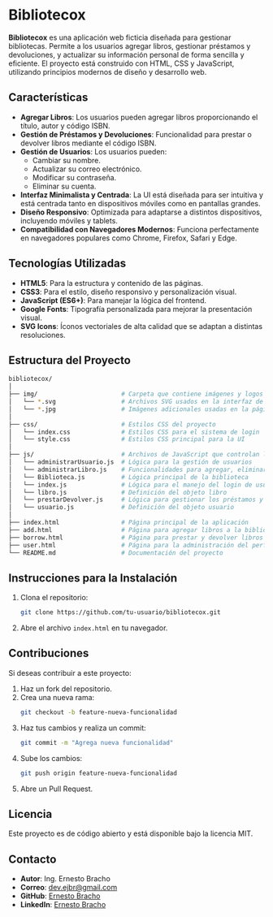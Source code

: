 # Bibliotecox

**Bibliotecox** es una aplicación web ficticia diseñada para gestionar bibliotecas. Permite a los usuarios agregar libros, gestionar préstamos y devoluciones, y actualizar su información personal de forma sencilla y eficiente. El proyecto está construido con HTML, CSS y JavaScript, utilizando principios modernos de diseño y desarrollo web.

## Características

- **Agregar Libros**: Los usuarios pueden agregar libros proporcionando el título, autor y código ISBN.
- **Gestión de Préstamos y Devoluciones**: Funcionalidad para prestar o devolver libros mediante el código ISBN.
- **Gestión de Usuarios**: Los usuarios pueden:
  - Cambiar su nombre.
  - Actualizar su correo electrónico.
  - Modificar su contraseña.
  - Eliminar su cuenta.
- **Interfaz Minimalista y Centrada**: La UI está diseñada para ser intuitiva y está centrada tanto en dispositivos móviles como en pantallas grandes.
- **Diseño Responsivo**: Optimizada para adaptarse a distintos dispositivos, incluyendo móviles y tablets.
- **Compatibilidad con Navegadores Modernos**: Funciona perfectamente en navegadores populares como Chrome, Firefox, Safari y Edge.

## Tecnologías Utilizadas

- **HTML5**: Para la estructura y contenido de las páginas.
- **CSS3**: Para el estilo, diseño responsivo y personalización visual.
- **JavaScript (ES6+)**: Para manejar la lógica del frontend.
- **Google Fonts**: Tipografía personalizada para mejorar la presentación visual.
- **SVG Icons**: Íconos vectoriales de alta calidad que se adaptan a distintas resoluciones.

## Estructura del Proyecto

```bash
bibliotecox/
│
├── img/                       # Carpeta que contiene imágenes y logos en formato SVG y JPG
│   └── *.svg                  # Archivos SVG usados en la interfaz de usuario
│   └── *.jpg                  # Imágenes adicionales usadas en la página principal
│
├── css/                       # Estilos CSS del proyecto
│   └── index.css              # Estilos CSS para el sistema de login
│   └── style.css              # Estilos CSS principal para la UI
│
├── js/                        # Archivos de JavaScript que controlan la lógica
│   └── administrarUsuario.js  # Lógica para la gestión de usuarios
│   └── administrarLibro.js    # Funcionalidades para agregar, eliminar y editar libros
│   └── Biblioteca.js          # Lógica principal de la biblioteca
│   └── index.js               # Lógica para el manejo del login de usuarios
│   └── libro.js               # Definición del objeto libro
│   └── prestarDevolver.js     # Lógica para gestionar los préstamos y devoluciones
│   └── usuario.js             # Definición del objeto usuario
│
├── index.html                 # Página principal de la aplicación
├── add.html                   # Página para agregar libros a la biblioteca
├── borrow.html                # Página para prestar y devolver libros
├── user.html                  # Página para la administración del perfil de usuario
└── README.md                  # Documentación del proyecto
```

## Instrucciones para la Instalación

1. Clona el repositorio:
   ```bash
   git clone https://github.com/tu-usuario/bibliotecox.git
   ```
2. Abre el archivo `index.html` en tu navegador.

## Contribuciones

Si deseas contribuir a este proyecto:

1. Haz un fork del repositorio.
2. Crea una nueva rama:
   ```bash
   git checkout -b feature-nueva-funcionalidad
   ```
3. Haz tus cambios y realiza un commit:
   ```bash
   git commit -m "Agrega nueva funcionalidad"
   ```
4. Sube los cambios:
   ```bash
   git push origin feature-nueva-funcionalidad
   ```
5. Abre un Pull Request.

## Licencia

Este proyecto es de código abierto y está disponible bajo la licencia MIT.

## Contacto

- **Autor**: Ing. Ernesto Bracho
- **Correo**: [dev.ejbr@gmail.com](mailto:dev.ejbr@gmail.com)
- **GitHub**: [Ernesto Bracho](https://github.com/gotax24)
- **LinkedIn**: [Ernesto Bracho](https://www.linkedin.com/in/ernesto-bracho/)